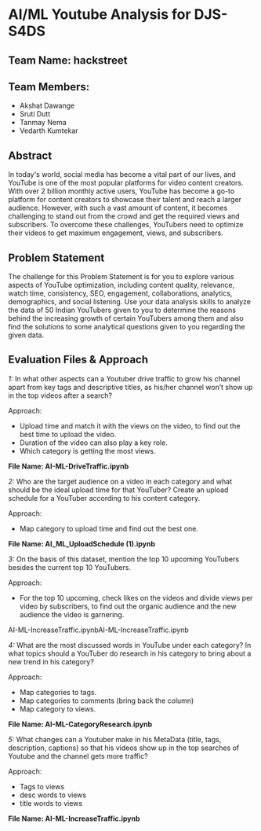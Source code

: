 # AI/ML Youtube Analysis for DJS-S4DS

## Team Name: hackstreet

## Team Members:
- Akshat Dawange
- Sruti Dutt
- Tanmay Nema
- Vedarth Kumtekar

## Abstract

In today's world, social media has become a vital part of our lives, and YouTube is one of the most popular platforms for video content creators. With over 2 billion monthly active users, YouTube has become a go-to platform for content creators to showcase their talent and reach a larger audience. However, with such a vast amount of content, it becomes challenging to stand out from the crowd and get the required views and subscribers. To overcome these challenges, YouTubers need to optimize their videos to get maximum engagement, views, and subscribers. 

## Problem Statement

The challenge for this Problem Statement is for you to explore various aspects of YouTube optimization, including content quality, relevance, watch time, consistency, SEO, engagement, collaborations, analytics, demographics, and social listening. Use your data analysis  skills to analyze the data of 50 Indian YouTubers given to you to determine the reasons behind the increasing growth of certain YouTubers among them and also find the solutions to some analytical questions given to you regarding the given data.


## Evaluation Files & Approach

*1:* In what other aspects can a Youtuber drive traffic to grow his channel apart from key tags and descriptive titles, as his/her channel won’t show up in the top videos after a search?

Approach: 
- Upload time and match it with the views on the video, to find out the best time to upload the video.
- Duration of the video can also play a key role.
- Which category is getting the most views.

**File Name: AI-ML-DriveTraffic.ipynb**

*2:* Who are the target audience on a video in each category and what should be the ideal upload time for that YouTuber? Create an upload schedule for a YouTuber according to his content category.

Approach: 
- Map category to upload time and find out the best one.

**File Name: AI_ML_UploadSchedule (1).ipynb**

*3:* On the basis of this dataset, mention the top 10 upcoming YouTubers besides the current top 10 YouTubers.

Approach:
- For the top 10 upcoming, check likes on the videos and divide views per video by subscribers, to find out the organic audience and the new audience the video is garnering.

AI-ML-IncreaseTraffic.ipynbAI-ML-IncreaseTraffic.ipynb

*4:* What are the most discussed words in YouTube under each category? In what topics should a YouTuber do research in his category to bring about a new trend in his category?

Approach: 
- Map categories to tags.
- Map categories to comments (bring back the column)
- Map category to views.

**File Name: AI-ML-CategoryResearch.ipynb**

*5:* What changes can a Youtuber make in his MetaData (title, tags, description, captions) so that his videos show up in the top searches of Youtube and the channel gets more traffic?

Approach:
- Tags to views
- desc words to views
- title words to views

**File Name: AI-ML-IncreaseTraffic.ipynb**
